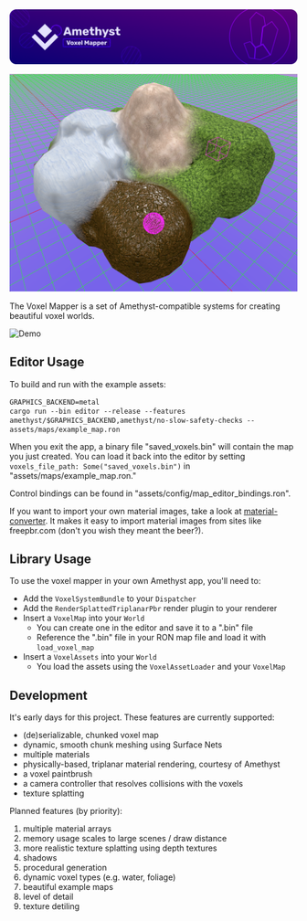 <img src="screenshots/splash.png" alt="Amethyst Game Engine" />

![Pic](/screenshots/blending.png)

The Voxel Mapper is a set of Amethyst-compatible systems for creating beautiful
voxel worlds.

![Demo](/screenshots/demo.gif)

## Editor Usage

To build and run with the example assets:

```
GRAPHICS_BACKEND=metal
cargo run --bin editor --release --features amethyst/$GRAPHICS_BACKEND,amethyst/no-slow-safety-checks -- assets/maps/example_map.ron
```

When you exit the app, a binary file "saved_voxels.bin" will contain the map you just created.
You can load it back into the editor by setting `voxels_file_path: Some("saved_voxels.bin")` in "assets/maps/example_map.ron."

Control bindings can be found in "assets/config/map_editor_bindings.ron".

If you want to import your own material images, take a look at [material-converter](https://github.com/bonsairobo/material-converter).
It makes it easy to import material images from sites like freepbr.com (don't you wish they meant the beer?).

## Library Usage

To use the voxel mapper in your own Amethyst app, you'll need to:

- Add the `VoxelSystemBundle` to your `Dispatcher`
- Add the `RenderSplattedTriplanarPbr` render plugin to your renderer
- Insert a `VoxelMap` into your `World`
    - You can create one in the editor and save it to a ".bin" file
    - Reference the ".bin" file in your RON map file and load it with `load_voxel_map`
- Insert a `VoxelAssets` into your `World`
    - You load the assets using the `VoxelAssetLoader` and your `VoxelMap`

## Development

It's early days for this project. These features are currently supported:

- (de)serializable, chunked voxel map
- dynamic, smooth chunk meshing using Surface Nets
- multiple materials
- physically-based, triplanar material rendering, courtesy of Amethyst
- a voxel paintbrush
- a camera controller that resolves collisions with the voxels
- texture splatting

Planned features (by priority):

1. multiple material arrays
2. memory usage scales to large scenes / draw distance
3. more realistic texture splatting using depth textures
4. shadows
5. procedural generation
6. dynamic voxel types (e.g. water, foliage)
7. beautiful example maps
8. level of detail
9. texture detiling

